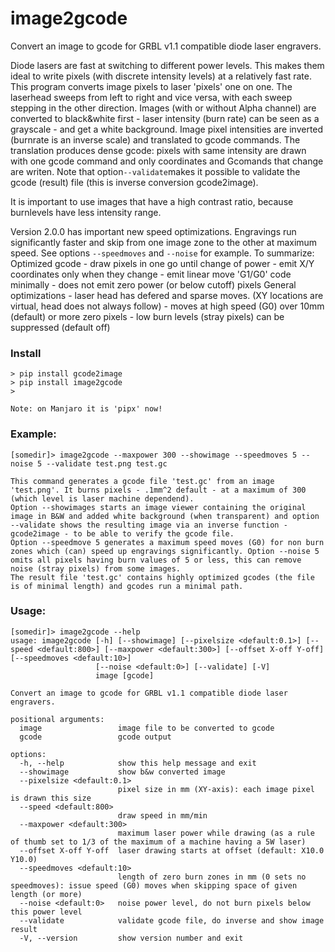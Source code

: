 # image2gcode
Convert an image to gcode for GRBL v1.1 compatible diode laser engravers.

Diode lasers are fast at switching to different power levels. This makes them ideal to write pixels (with discrete intensity levels) at a relatively fast rate. This program converts image pixels to laser 'pixels' one on one. The laserhead sweeps from left to right and vice versa, with each sweep stepping in the other direction. Images (with or without Alpha channel) are converted to black&white first - laser intensity (burn rate) can be seen as a grayscale - and get a white background. Image pixel intensities are inverted (burnrate is an inverse scale) and translated to gcode commands.
The translation produces dense gcode: pixels with same intensity are drawn with one gcode command and only coordinates and Gcomands that change are writen.
Note that option```--validate```makes it possible to validate the gcode (result) file (this is inverse conversion gcode2image).

It is important to use images that have a high contrast ratio, because burnlevels have less intensity range.

Version 2.0.0 has important new speed optimizations. Engravings run significantly faster and skip from one image zone to the other at maximum speed. See options ```--speedmoves``` and ```--noise``` for example. 
To summarize:
    Optimized gcode
    - draw pixels in one go until change of power
    - emit X/Y coordinates only when they change
    - emit linear move 'G1/G0' code minimally
    - does not emit zero power (or below cutoff) pixels
    General optimizations
    - laser head has defered and sparse moves.
      (XY locations are virtual, head does not always follow)
    - moves at high speed (G0) over 10mm (default) or more zero pixels
    - low burn levels (stray pixels) can be suppressed (default off)

### Install
```
> pip install gcode2image
> pip install image2gcode
>

Note: on Manjaro it is 'pipx' now!
```
### Example:
```
[somedir]> image2gcode --maxpower 300 --showimage --speedmoves 5 --noise 5 --validate test.png test.gc

This command generates a gcode file 'test.gc' from an image 'test.png'. It burns pixels - .1mm^2 default - at a maximum of 300 (which level is laser machine dependend).
Option --showimages starts an image viewer containing the original image in B&W and added white background (when transparent) and option --validate shows the resulting image via an inverse function - gcode2image - to be able to verify the gcode file. 
Option --speedmove 5 generates a maximum speed moves (G0) for non burn zones which (can) speed up engravings significantly. Option --noise 5 omits all pixels having burn values of 5 or less, this can remove noise (stray pixels) from some images. 
The result file 'test.gc' contains highly optimized gcodes (the file is of minimal length) and gcodes run a minimal path.
```
### Usage:
```
[somedir]> image2gcode --help
usage: image2gcode [-h] [--showimage] [--pixelsize <default:0.1>] [--speed <default:800>] [--maxpower <default:300>] [--offset X-off Y-off] [--speedmoves <default:10>]
                   [--noise <default:0>] [--validate] [-V]
                   image [gcode]

Convert an image to gcode for GRBL v1.1 compatible diode laser engravers.

positional arguments:
  image                 image file to be converted to gcode
  gcode                 gcode output

options:
  -h, --help            show this help message and exit
  --showimage           show b&w converted image
  --pixelsize <default:0.1>
                        pixel size in mm (XY-axis): each image pixel is drawn this size
  --speed <default:800>
                        draw speed in mm/min
  --maxpower <default:300>
                        maximum laser power while drawing (as a rule of thumb set to 1/3 of the maximum of a machine having a 5W laser)
  --offset X-off Y-off  laser drawing starts at offset (default: X10.0 Y10.0)
  --speedmoves <default:10>
                        length of zero burn zones in mm (0 sets no speedmoves): issue speed (G0) moves when skipping space of given length (or more)
  --noise <default:0>   noise power level, do not burn pixels below this power level
  --validate            validate gcode file, do inverse and show image result
  -V, --version         show version number and exit

```                        
